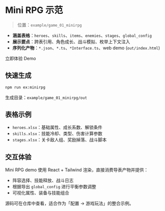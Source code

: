 <script setup>
import { withBase } from 'vitepress'

const demoUrl = withBase('/examples/minirpg/index.html')
</script>

# Mini RPG 示范

> 位置：`example/game_01_minirpg`

- **涵盖表格**：`heroes`、`skills`、`items`、`enemies`、`stages`、`global_config`
- **展示要点**：跨表引用、角色成长、战斗模拟、枚举上下文注入
- **序列化产物**：`*.json`、`*.ts`、`*Interface.ts`、web demo (`out/index.html`)

<a class="vp-doc-button primary" :href="demoUrl" target="_blank" rel="noopener">
  立即体验 Demo
</a>

## 快速生成

```bash
npm run ex:minirpg
```

生成目录：`example/game_01_minirpg/out`

## 表格示例

- `heroes.xlsx`：基础属性、成长系数、解锁条件
- `skills.xlsx`：技能冷却、类型、伤害计算参数
- `stages.xlsx`：关卡敌人组、奖励掉落、战斗脚本

## 交互体验

Mini RPG demo 使用 React + Tailwind 渲染，直接消费导表产物并提供：

- 阵容选择、技能释放、战斗日志
- 根据导出 `global_config` 进行平衡参数调整
- 可视化属性、装备与技能组合

源码可在仓库中查看，适合作为「配置 → 游戏玩法」的整合示例。

